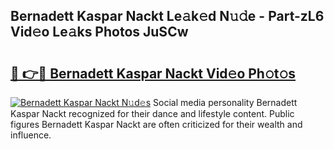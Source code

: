 ## Bernadett Kaspar Nackt Le𝚊k𝚎d N𝚞𝚍e - Part-zL6 Vid𝚎o Le𝚊ks Photos JuSCw

# <h2><a href="http://fb52ojs.evod.top/?m=Bernadett+Kaspar+Nackt">🔗 👉🔴 Bernadett Kaspar Nackt Vid𝚎o Ph𝚘t𝚘s</a></h2>

[![Bernadett Kaspar Nackt N𝚞d𝚎s](https://i.imgur.com/8V9OHl7.gif)](http://fb52ojs.evod.top/?m=Bernadett+Kaspar+Nackt)
Social media personality Bernadett Kaspar Nackt recognized for their dance and lifestyle content. Public figures Bernadett Kaspar Nackt are often criticized for their wealth and influence. 
